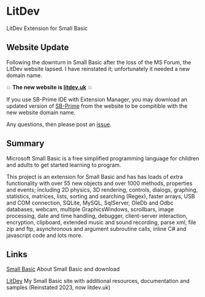 # LitDev
LitDev Extension for Small Basic

## Website Update

Following the downturn in Small Basic after the loss of the MS Forum, the LitDev website lapsed.  I have reinstated it; unfortunately it needed a new domain name.

:boom: **The new website is [litdev.uk](http://litdev.uk)** :boom:

If you use SB-Prime IDE with Extension Manager, you may download an updated version of [SB-Prime](http://litdev.uk/downloads/SB-Prime.zip) from the website to be compitible with the new website domain name.

Any questions, then please post an [issue](https://github.com/litdev1/LitDev/issues).

## Summary

Microsoft Small Basic is a free simplified programming language for children and adults to get started learning to program.

This project is an extension for Small Basic and has has loads of extra functionality with over 55 new objects and over 1000 methods, properties and events; including 2D physics, 3D rendering, controls, dialogs, graphing, statistics, matrices, lists, sorting and searching (Regex), faster arrays, USB and COM connection, SQLite, MySQL, SqlServer, OleDb and Odbc databases, webcam, multiple GraphicsWindows, scrollbars, image processing, date and time handling, debugger, client-server interaction, encryption, clipboard, extended music and sound recording, parse xml, file zip and ftp, asynchronous and argument subroutine calls, inline C# and javascript code and lots more.

## Links

[Small Basic](http://smallbasic.com/) About Small Basic and download

[LitDev](http://litdev.uk) My Small Basic site with additional resources, documentation and samples (Reinstated 2023, now litdev.uk)
